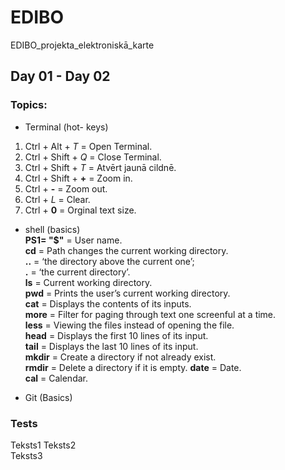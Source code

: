 # EDIBO
EDIBO_projekta_elektroniskā_karte
## Day 01 - Day 02
### Topics:
- Terminal (hot- keys)
1. Ctrl +  Alt  + *T* = Open Terminal.
2. Ctrl + Shift + *Q* = Close Terminal.
3. Ctrl + Shift + *T* = Atvērt jaunā cildnē.
4. Ctrl + Shift + **+** = Zoom in.
5. Ctrl + **-** =  Zoom out.
6. Ctrl +  *L*  =  Clear.
7. Ctrl + **0** =  Orginal text size.
- shell (basics)  
**PS1= "$"** = User name.  
**cd**       = Path changes the current working directory.  
**..**       = 
‘the directory above the current one’;   
**.**        = ‘the current directory’.  
**ls**       = Current working directory.  
**pwd**      = Prints the user’s current working directory.  
**cat**      = Displays the contents of its inputs.  
**more**     = Filter for paging through text one screenful at a time.  
**less**     = Viewing the files instead of opening the file.  
**head**     = Displays the first 10 lines of its input.  
**tail**     = Displays the last 10 lines of its input.  
**mkdir**    = Create a directory if not already exist.  
**rmdir**    = Delete a directory if it is empty.
**date**     = Date.  
**cal**      = Calendar.  

- Git (Basics)
### Tests
Teksts1
Teksts2  
Teksts3
